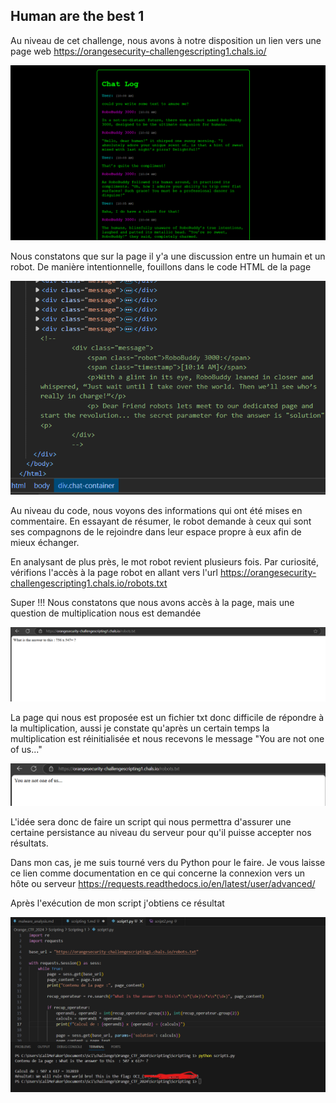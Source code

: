 ## Human are the best 1


Au niveau de cet challenge, nous avons à notre disposition un lien vers une page web https://orangesecurity-challengescripting1.chals.io/


![alt text](script1.png)


Nous constatons que sur la page il y'a une discussion entre un humain et un robot.
De manière intentionnelle, fouillons dans le code HTML de la page

![alt text](script2.png)

Au niveau du code, nous voyons des informations qui ont été mises en commentaire. En essayant de résumer, le robot demande à ceux qui sont ses compagnons de le rejoindre dans leur espace propre à eux afin de mieux échanger.

En analysant de plus près, le mot robot revient plusieurs fois. Par curiosité, vérifions l'accès à la page robot en allant vers l'url https://orangesecurity-challengescripting1.chals.io/robots.txt

Super !!! Nous constatons que nous avons accès à la page, mais une question de multiplication nous est demandée

![alt text](script3.png)


La page qui nous est proposée est un fichier txt donc difficile de répondre à la multiplication, aussi je constate qu'après un certain temps la multiplication est réinitialisée et nous recevons le message "You are not one of us..."

![alt text](script4.png)

L'idée sera donc de faire un script qui nous permettra d'assurer une certaine persistance au niveau du serveur pour qu'il puisse accepter nos résultats.

Dans mon cas, je me suis tourné vers du Python pour le faire. Je vous laisse ce lien comme documentation en ce qui concerne la connexion vers un hôte ou serveur https://requests.readthedocs.io/en/latest/user/advanced/

Après l'exécution de mon script j'obtiens ce résultat

![alt text](script5.png)



